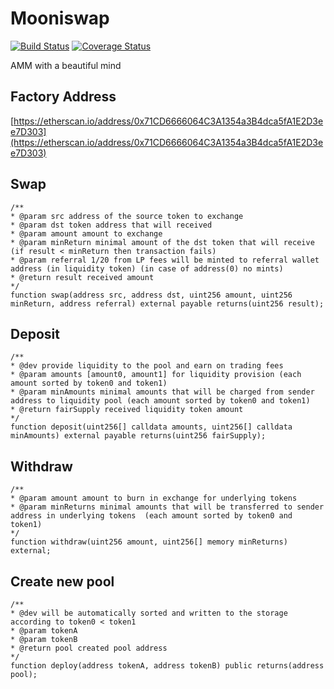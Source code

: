 # Mooniswap

[![Build Status](https://github.com/CryptoManiacsZone/mooniswap/workflows/CI/badge.svg)](https://github.com/CryptoManiacsZone/mooniswap/actions)
[![Coverage Status](https://coveralls.io/repos/github/CryptoManiacsZone/mooniswap/badge.svg?branch=master)](https://coveralls.io/github/CryptoManiacsZone/mooniswap?branch=master)

AMM with a beautiful mind

## Factory Address
[https://etherscan.io/address/0x71CD6666064C3A1354a3B4dca5fA1E2D3ee7D303](https://etherscan.io/address/0x71CD6666064C3A1354a3B4dca5fA1E2D3ee7D303)

## Swap
```solidity
/**
* @param src address of the source token to exchange
* @param dst token address that will received
* @param amount amount to exchange
* @param minReturn minimal amount of the dst token that will receive (if result < minReturn then transaction fails)
* @param referral 1/20 from LP fees will be minted to referral wallet address (in liquidity token) (in case of address(0) no mints) 
* @return result received amount
*/
function swap(address src, address dst, uint256 amount, uint256 minReturn, address referral) external payable returns(uint256 result);
```

## Deposit
```solidity
/**
* @dev provide liquidity to the pool and earn on trading fees
* @param amounts [amount0, amount1] for liquidity provision (each amount sorted by token0 and token1) 
* @param minAmounts minimal amounts that will be charged from sender address to liquidity pool (each amount sorted by token0 and token1) 
* @return fairSupply received liquidity token amount
*/
function deposit(uint256[] calldata amounts, uint256[] calldata minAmounts) external payable returns(uint256 fairSupply);
```

## Withdraw
```solidity
/**
* @param amount amount to burn in exchange for underlying tokens
* @param minReturns minimal amounts that will be transferred to sender address in underlying tokens  (each amount sorted by token0 and token1) 
*/
function withdraw(uint256 amount, uint256[] memory minReturns) external;
```

## Create new pool
```solidity
/**
* @dev will be automatically sorted and written to the storage according to token0 < token1
* @param tokenA 
* @param tokenB 
* @return pool created pool address
*/
function deploy(address tokenA, address tokenB) public returns(address pool);
```
